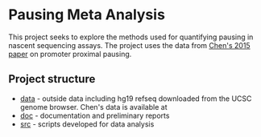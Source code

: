 # Pausing Meta Analysis

This project seeks to explore the methods used for quantifying pausing in nascent sequencing assays. The project uses the data from [Chen's 2015 paper](http://lawsonlab.wustl.edu/files/2015/09/Paf1-Cell-2015.pdf)  on promoter proximal pausing.

## Project structure

- [data](./data) - outside data including hg19 refseq downloaded from the UCSC genome browser. Chen's data is available at [](nascent.colorado.edu)
- [doc](./doc) - documentation and preliminary reports
- [src](./src) - scripts developed for data analysis
